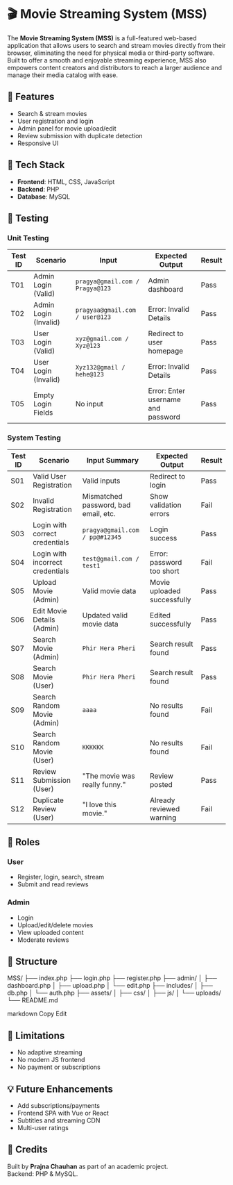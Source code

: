# 🎬 Movie Streaming System (MSS)

The **Movie Streaming System (MSS)** is a full-featured web-based application that allows users to search and stream movies directly from their browser, eliminating the need for physical media or third-party software. Built to offer a smooth and enjoyable streaming experience, MSS also empowers content creators and distributors to reach a larger audience and manage their media catalog with ease.

## 📌 Features
- Search & stream movies
- User registration and login
- Admin panel for movie upload/edit
- Review submission with duplicate detection
- Responsive UI

## 🔧 Tech Stack
- **Frontend**: HTML, CSS, JavaScript  
- **Backend**: PHP  
- **Database**: MySQL  

## 🧪 Testing

### Unit Testing

| Test ID | Scenario              | Input                                    | Expected Output                     | Result |
|---------|-----------------------|------------------------------------------|-------------------------------------|--------|
| T01     | Admin Login (Valid)   | `pragya@gmail.com / Pragya@123`          | Admin dashboard                     | Pass   |
| T02     | Admin Login (Invalid) | `pragyaa@gmail.com / user@123`           | Error: Invalid Details              | Pass   |
| T03     | User Login (Valid)    | `xyz@gmail.com / Xyz@123`                | Redirect to user homepage           | Pass   |
| T04     | User Login (Invalid)  | `Xyz132@gmail / hehe@123`                | Error: Invalid Details              | Pass   |
| T05     | Empty Login Fields    | No input                                 | Error: Enter username and password  | Pass   |

### System Testing

| Test ID | Scenario                          | Input Summary                            | Expected Output                           | Result |
|--------|-----------------------------------|------------------------------------------|-------------------------------------------|--------|
| S01    | Valid User Registration           | Valid inputs                              | Redirect to login                         | Pass   |
| S02    | Invalid Registration              | Mismatched password, bad email, etc.      | Show validation errors                     | Fail   |
| S03    | Login with correct credentials    | `pragya@gmail.com / pp@#12345`            | Login success                             | Pass   |
| S04    | Login with incorrect credentials  | `test@gmail.com / test1`                  | Error: password too short                 | Fail   |
| S05    | Upload Movie (Admin)              | Valid movie data                          | Movie uploaded successfully               | Pass   |
| S06    | Edit Movie Details (Admin)        | Updated valid movie data                  | Edited successfully                        | Pass   |
| S07    | Search Movie (Admin)              | `Phir Hera Pheri`                         | Search result found                        | Pass   |
| S08    | Search Movie (User)               | `Phir Hera Pheri`                         | Search result found                        | Pass   |
| S09    | Search Random Movie (Admin)       | `aaaa`                                    | No results found                           | Fail   |
| S10    | Search Random Movie (User)        | `KKKKKK`                                  | No results found                           | Fail   |
| S11    | Review Submission (User)          | "The movie was really funny."             | Review posted                              | Pass   |
| S12    | Duplicate Review (User)           | "I love this movie."                      | Already reviewed warning                   | Fail   |

## 🔐 Roles

### User
- Register, login, search, stream
- Submit and read reviews

### Admin
- Login
- Upload/edit/delete movies
- View uploaded content
- Moderate reviews

## 📂 Structure

MSS/
├── index.php
├── login.php
├── register.php
├── admin/
│ ├── dashboard.php
│ ├── upload.php
│ └── edit.php
├── includes/
│ ├── db.php
│ └── auth.php
├── assets/
│ ├── css/
│ ├── js/
│ └── uploads/
└── README.md

markdown
Copy
Edit

## 🚫 Limitations
- No adaptive streaming
- No modern JS frontend
- No payment or subscriptions

## 💡 Future Enhancements
- Add subscriptions/payments
- Frontend SPA with Vue or React
- Subtitles and streaming CDN
- Multi-user ratings

## 🤝 Credits
Built by **Prajna Chauhan** as part of an academic project.  
Backend: PHP & MySQL.
